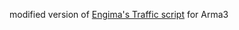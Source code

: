 
modified version of [Engima's Traffic script](https://forums.bistudio.com/topic/186976-engima39s-traffic-script-release/) for Arma3

